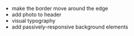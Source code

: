 - make the border move around the edge
- add photo to header
- visual typography
- add passively-responsive background elements
